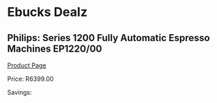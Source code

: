 
# Ebucks Dealz
## Philips: Series 1200 Fully Automatic Espresso Machines EP1220/00
[Product Page](https://www.ebucks.com/web/shop/productSelected.do?prodId=1158951703&catId=1157555110)

Price: R6399.00

Savings: 


	